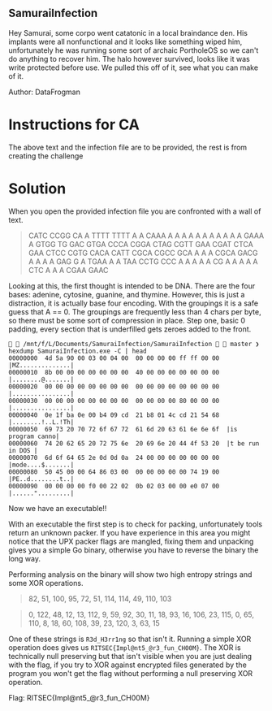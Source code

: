 ## SamuraiInfection
Hey Samurai, some corpo went catatonic in a local braindance den.  His implants were all nonfunctional and it looks like something wiped him, unfortunately he was running some sort of archaic PortholeOS so we can't do anything to recover him.  The halo however survived, looks like it was write protected before use.  We pulled this off of it, see what you can make of it.

Author: DataFrogman

# Instructions for CA

The above text and the infection file are to be provided, the rest is from creating the challenge

# Solution

When you open the provided infection file you are confronted with a wall of text.

> CATC CCGG CA A TTTT TTTT A A CAAA A A A A A A A A A A A GAAA A GTGG TG GAC GTGA CCCA CGGA CTAG CGTT GAA CGAT CTCA GAA CTCC CGTG CACA CATT CGCA CGCC GCA A A A CGCA GACG A A A A GAG G A TGAA A A TAA CCTG CCC A A A A A CG A A A A A CTC A A A CGAA GAAC

Looking at this, the first thought is intended to be DNA.  There are the four bases: adenine, cytosine, guanine, and thymine.  However, this is just a distraction, it is actually base four encoding.  With the groupings it is a safe guess that A == 0.
The groupings are frequently less than 4 chars per byte, so there must be some sort of compression in place.  Step one, basic 0 padding, every section that is underfilled gets zeroes added to the front.

```
  /mnt/f/L/Documents/SamuraiInfection/SamuraiInfection   master ❯ hexdump SamuraiInfection.exe -C | head
00000000  4d 5a 90 00 03 00 04 00  00 00 00 00 ff ff 00 00  |MZ..............|
00000010  8b 00 00 00 00 00 00 00  40 00 00 00 00 00 00 00  |........@.......|
00000020  00 00 00 00 00 00 00 00  00 00 00 00 00 00 00 00  |................|
00000030  00 00 00 00 00 00 00 00  00 00 00 00 80 00 00 00  |................|
00000040  0e 1f ba 0e 00 b4 09 cd  21 b8 01 4c cd 21 54 68  |........!..L.!Th|
00000050  69 73 20 70 72 6f 67 72  61 6d 20 63 61 6e 6e 6f  |is program canno|
00000060  74 20 62 65 20 72 75 6e  20 69 6e 20 44 4f 53 20  |t be run in DOS |
00000070  6d 6f 64 65 2e 0d 0d 0a  24 00 00 00 00 00 00 00  |mode....$.......|
00000080  50 45 00 00 64 86 03 00  00 00 00 00 00 74 19 00  |PE..d........t..|
00000090  00 00 00 00 f0 00 22 02  0b 02 03 00 00 e0 07 00  |......".........|
```
Now we have an executable!!

With an executable the first step is to check for packing, unfortunately tools return an unknown packer.  If you have experience in this area you might notice that the UPX packer flags are mangled, fixing them and unpacking gives you a simple Go binary, otherwise you have to reverse the binary the long way.

Performing analysis on the binary will show two high entropy strings and some XOR operations.  

>82, 51, 100, 95, 72, 51, 114, 114, 49, 110, 103

>0, 122, 48, 12, 13, 112, 9, 59, 92, 30, 11, 18, 93, 16, 106, 23, 115, 0, 65, 110, 8, 18, 60, 108, 39, 23, 120, 3, 63, 15

One of these strings is `R3d_H3rr1ng` so that isn't it.  Running a simple XOR operation does gives us `RITSEC{Impl@nt5_@r3_fun_CH00M}`.  The XOR is technically null preserving but that isn't visible when you are just dealing with the flag, if you try to XOR against encrypted files generated by the program you won't get the flag without performing a null preserving XOR operation.

Flag: RITSEC{Impl@nt5_@r3_fun_CH00M}